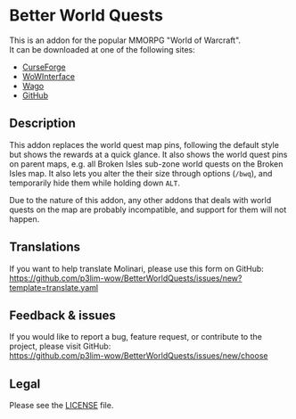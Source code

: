 # Better World Quests

This is an addon for the popular MMORPG "World of Warcraft".  
It can be downloaded at one of the following sites:

- [CurseForge](https://www.curseforge.com/wow/addons/better-world-quests)
- [WoWInterface](https://wowinterface.com/downloads/info24797)
- [Wago](https://addons.wago.io/addons/betterworldquests)
- [GitHub](https://github.com/p3lim-wow/BetterWorldQuests/releases)

## Description

This addon replaces the world quest map pins, following the default style but shows the rewards at a quick glance.
It also shows the world quest pins on parent maps, e.g. all Broken Isles sub-zone world quests on the Broken Isles map.
It also lets you alter the their size through options (`/bwq`), and temporarily hide them while holding down `ALT`.

Due to the nature of this addon, any other addons that deals with world quests on the map are probably incompatible, and support for them will not happen.

## Translations

If you want to help translate Molinari, please use this form on GitHub:  
<https://github.com/p3lim-wow/BetterWorldQuests/issues/new?template=translate.yaml>

## Feedback & issues

If you would like to report a bug, feature request, or contribute to the project, please visit GitHub:  
<https://github.com/p3lim-wow/BetterWorldQuests/issues/new/choose>

## Legal

Please see the [LICENSE](https://github.com/p3lim-wow/BetterWorldQuests/blob/master/LICENSE.txt) file.
